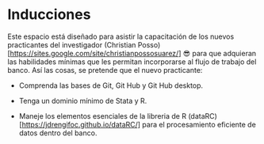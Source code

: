 # Inducciones

Este espacio está diseñado para asistir la capacitación de los nuevos practicantes del investigador (Christian Posso)[https://sites.google.com/site/christianpossosuarez/] :sunglasses: para que adquieran las habilidades mínimas que les permitan incorporarse al flujo de trabajo del banco. Así las cosas, se pretende que el nuevo practicante:


- Comprenda las bases de Git, Git Hub y Git Hub desktop.

- Tenga un dominio mínimo de Stata y R.

- Maneje los elementos esenciales de la libreria de R (dataRC)[https://jdrengifoc.github.io/dataRC/] para el procesamiento eficiente de datos dentro del banco.
 
